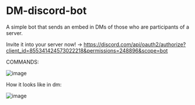 # DM-discord-bot
A simple bot that sends an embed in DMs of those who are participants of a server. 

Invite it into your server now! -> https://discord.com/api/oauth2/authorize?client_id=855341424573022218&permissions=248896&scope=bot




COMMANDS:


![image](https://user-images.githubusercontent.com/83949501/124972171-b5eb1080-e032-11eb-83a6-59f7a23fe0f6.png)


How it looks like in dm:

![image](https://user-images.githubusercontent.com/83949501/124990479-1be29280-e049-11eb-99be-91bc738e1196.png)
